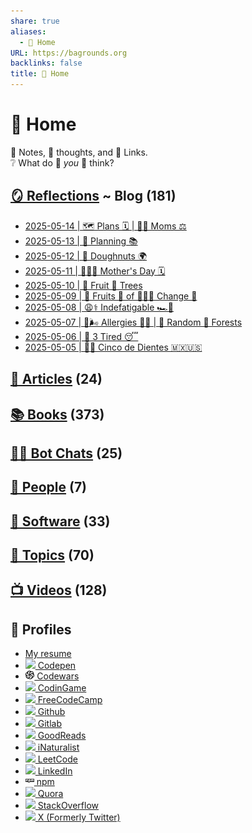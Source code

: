 ```yaml
---
share: true
aliases:
  - 🏡 Home
URL: https://bagrounds.org
backlinks: false
title: 🏡 Home
---
```

# 🏡 Home  
📑 Notes, 💭 thoughts, and 🔗 Links.  
❔ What do 🫵 _you_ 🤔 think?  
  
## [🪞 Reflections](./reflections/index.md) ~ Blog (181)  
- [2025-05-14 | 🗺️ Plans 🗓️ | 🤱🏼 Moms ⚖️](./reflections/2025-05-14.md)  
- [2025-05-13 | 🔮 Planning 📚](./reflections/2025-05-13.md)  
- [2025-05-12 | 🍩 Doughnuts 🌍](./reflections/2025-05-12.md)  
- [2025-05-11 | 🤱🏼💐 Mother's Day 🗓️](./reflections/2025-05-11.md)  
- [2025-05-10 | 🍎 Fruit 🌳 Trees](./reflections/2025-05-10.md)  
- [2025-05-09 | 🍎 Fruits 🌳 of 🧘🏼‍♀️ Change 🔄](./reflections/2025-05-09.md)  
- [2025-05-08 | 😩⚕️ Indefatigable 🏎️🐍](./reflections/2025-05-08.md)  
- [2025-05-07 | 🌸🌬️ Allergies 👃🤧 | 🎲 Random 🌲 Forests](./reflections/2025-05-07.md)  
- [2025-05-06 | 🥱 3 Tired 😴](./reflections/2025-05-06.md)  
- [2025-05-05 | 🦷🔬 Cinco de Dientes 🇲🇽🇺🇸](./reflections/2025-05-05.md)  
  
  
## [📄  Articles](./articles/index.md) (24)  
  
## [📚 Books](./books/index.md) (373)  
  
## [🤖💬 Bot Chats](./bot-chats/index.md) (25)  
  
## [👥 People](./people/index.md) (7)  
  
## [💾 Software](./software/index.md) (33)  
  
## [🌌 Topics](./topics/index.md) (70)  
  
## [📺 Videos](./videos/index.md) (128)  
  
## 🔗 Profiles  
- [My resume](./topics/my-resume.md)  
- <a href="http://codepen.io/bagrounds"><img style="height:1em; margin:0;" src="https://simpleicons.org/icons/codepen.svg"/> Codepen</a>  
- <a href="http://www.codewars.com/users/bagrounds"><img style="height:1em; margin:0;" src="https://raw.githubusercontent.com/bagrounds/icons/master/codewars.svg"/> Codewars</a>  
- <a href="https://www.codingame.com/profile/0d172b10ecb72b81c2bb2646e8be9d8a8930706"><img style="height:1em; margin:0;" src="https://simpleicons.org/icons/codingame.svg"/> CodinGame</a>  
- <a href="http://freecodecamp.com/bagrounds"><img style="height:1em; margin:0;" src="https://simpleicons.org/icons/freecodecamp.svg"/> FreeCodeCamp</a>  
- <a href="https://github.com/bagrounds"><img style="height:1em; margin:0;" src="https://simpleicons.org/icons/github.svg"/> Github</a>  
- <a href="http://gitlab.com/bagrounds"><img style="height:1em; margin:0;" src="https://simpleicons.org/icons/gitlab.svg"/> Gitlab</a>  
- <a href="http://goodreads.com/bagrounds"><img style="height:1em; margin:0;" src="https://simpleicons.org/icons/goodreads.svg"/> GoodReads</a>  
- <a href="https://www.inaturalist.org/people/8822063"><img style="height:1em; margin:0;" src="https://static.inaturalist.org/wiki_page_attachments/3154-original.png"/> iNaturalist</a>  
- <a href="https://leetcode.com/u/bagrounds"><img style="height:1em; margin:0;" src="https://simpleicons.org/icons/leetcode.svg"/> LeetCode</a>  
- <a href="https://linkedin.com/in/bagrounds"><img style="height:1em; margin:0;" src="https://simpleicons.org/icons/linkedin.svg"/> LinkedIn</a>  
- <a href="http://www.npmjs.com/~bagrounds"><img style="height:1em; margin:0;" src="https://raw.githubusercontent.com/bagrounds/icons/master/npm.svg"/> npm</a>  
- <a href="https://www.quora.com/profile/Bryan-Grounds"><img style="height:1em; margin:0;" src="https://simpleicons.org/icons/quora.svg"/> Quora</a>  
- <a href="http://stackoverflow.com/users/2081363/bagrounds"><img style="height:1em; margin:0;" src="https://simpleicons.org/icons/stackoverflow.svg"/> StackOverflow</a>  
- <a href="https://twitter.com/bagrounds"><img style="height:1em; margin:0;" src="https://simpleicons.org/icons/x.svg"/> X (Formerly Twitter)</a>  
